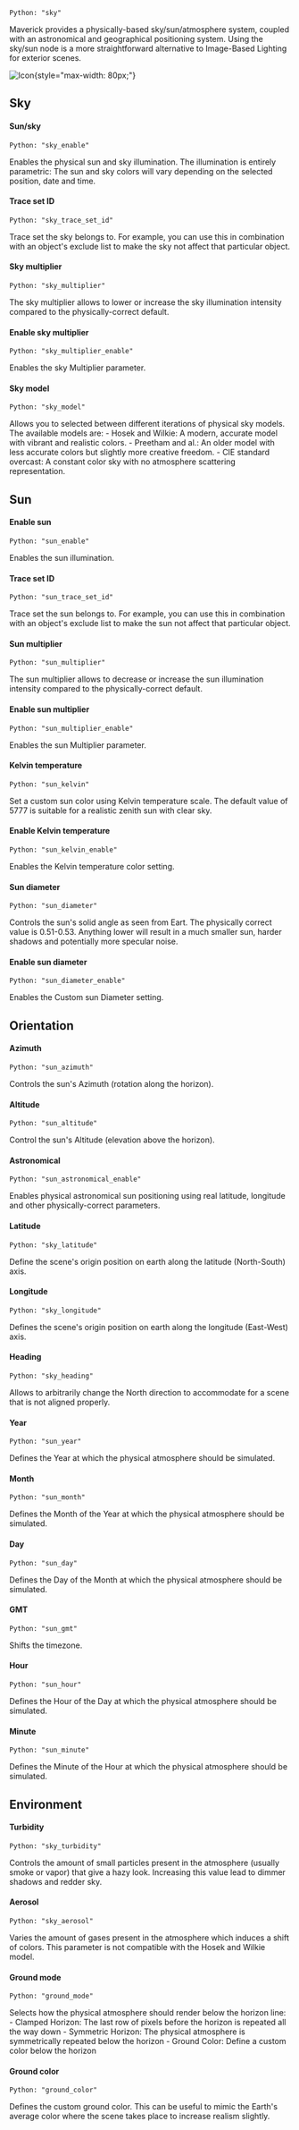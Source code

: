 `Python: "sky"`

Maverick provides a physically-based sky/sun/atmosphere system, coupled with an astronomical and geographical positioning system. Using the sky/sun node is a more straightforward alternative to Image-Based Lighting for exterior scenes.

![Icon](sky_swatch.png "Icon"){style="max-width: 80px;"}

## Sky

#### Sun/sky
`Python: "sky_enable"`

Enables the physical sun and sky illumination. The illumination is entirely parametric: The sun and sky colors will vary depending on the selected position, date and time.

#### Trace set ID
`Python: "sky_trace_set_id"`

Trace set the sky belongs to. For example, you can use this in combination with an object's exclude list to make the sky not affect that particular object.

#### Sky multiplier
`Python: "sky_multiplier"`

The sky multiplier allows to lower or increase the sky illumination intensity compared to the physically-correct default.

#### Enable sky multiplier
`Python: "sky_multiplier_enable"`

Enables the sky Multiplier parameter.

#### Sky model
`Python: "sky_model"`

Allows you to selected between different iterations of physical sky models. The available models are: - Hosek and Wilkie: A modern, accurate model with vibrant and realistic colors. - Preetham and al.: An older model with less accurate colors but slightly more creative freedom. - CIE standard overcast: A constant color sky with no atmosphere scattering representation.

## Sun

#### Enable sun
`Python: "sun_enable"`

Enables the sun illumination.

#### Trace set ID
`Python: "sun_trace_set_id"`

Trace set the sun belongs to. For example, you can use this in combination with an object's exclude list to make the sun not affect that particular object.

#### Sun multiplier
`Python: "sun_multiplier"`

The sun multiplier allows to decrease or increase the sun illumination intensity compared to the physically-correct default.

#### Enable sun multiplier
`Python: "sun_multiplier_enable"`

Enables the sun Multiplier parameter.

#### Kelvin temperature
`Python: "sun_kelvin"`

Set a custom sun color using Kelvin temperature scale. The default value of 5777 is suitable for a realistic zenith sun with clear sky.

#### Enable Kelvin temperature
`Python: "sun_kelvin_enable"`

Enables the Kelvin temperature color setting.

#### Sun diameter
`Python: "sun_diameter"`

Controls the sun's solid angle as seen from Eart. The physically correct value is 0.51-0.53. Anything lower will result in a much smaller sun, harder shadows and potentially more specular noise.

#### Enable sun diameter
`Python: "sun_diameter_enable"`

Enables the Custom sun Diameter setting.

## Orientation

#### Azimuth
`Python: "sun_azimuth"`

Controls the sun's Azimuth (rotation along the horizon).

#### Altitude
`Python: "sun_altitude"`

Control the sun's Altitude (elevation above the horizon).

#### Astronomical
`Python: "sun_astronomical_enable"`

Enables physical astronomical sun positioning using real latitude, longitude and other physically-correct parameters.

#### Latitude
`Python: "sky_latitude"`

Define the scene's origin position on earth along the latitude (North-South) axis.

#### Longitude
`Python: "sky_longitude"`

Defines the scene's origin position on earth along the longitude (East-West) axis.

#### Heading
`Python: "sky_heading"`

Allows to arbitrarily change the North direction to accommodate for a scene that is not aligned properly.

#### Year
`Python: "sun_year"`

Defines the Year at which the physical atmosphere should be simulated.

#### Month
`Python: "sun_month"`

Defines the Month of the Year at which the physical atmosphere should be simulated.

#### Day
`Python: "sun_day"`

Defines the Day of the Month at which the physical atmosphere should be simulated.

#### GMT
`Python: "sun_gmt"`

Shifts the timezone.

#### Hour
`Python: "sun_hour"`

Defines the Hour of the Day at which the physical atmosphere should be simulated.

#### Minute
`Python: "sun_minute"`

Defines the Minute of the Hour at which the physical atmosphere should be simulated.

## Environment

#### Turbidity
`Python: "sky_turbidity"`

Controls the amount of small particles present in the atmosphere (usually smoke or vapor) that give a hazy look. Increasing this value lead to dimmer shadows and redder sky.

#### Aerosol
`Python: "sky_aerosol"`

Varies the amount of gases present in the atmosphere which induces a shift of colors. This parameter is not compatible with the Hosek and Wilkie model.

#### Ground mode
`Python: "ground_mode"`

Selects how the physical atmosphere should render below the horizon line: - Clamped Horizon: The last row of pixels before the horizon is repeated all the way down - Symmetric Horizon: The physical atmosphere is symmetrically repeated below the horizon - Ground Color: Define a custom color below the horizon

#### Ground color
`Python: "ground_color"`

Defines the custom ground color. This can be useful to mimic the Earth's average color where the scene takes place to increase realism slightly.

